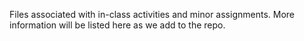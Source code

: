 Files associated with in-class activities and
minor assignments. More information will
be listed here as we add to the repo.
